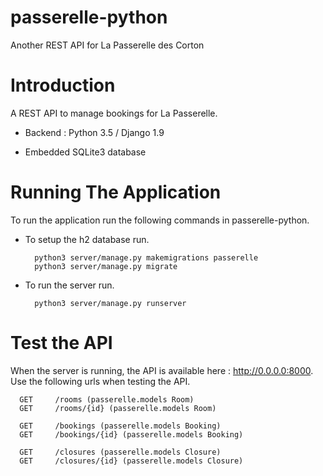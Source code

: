 # passerelle-python
Another REST API for La Passerelle des Corton

# Introduction

A REST API to manage bookings for La Passerelle.

* Backend : Python 3.5 / Django 1.9

* Embedded SQLite3 database

# Running The Application

To run the application run the following commands in passerelle-python.

* To setup the h2 database run.

		python3 server/manage.py makemigrations passerelle
		python3 server/manage.py migrate

* To run the server run.

        python3 server/manage.py runserver

# Test the API

When the server is running, the API is available here : http://0.0.0.0:8000.
Use the following urls when testing the API.

      GET     /rooms (passerelle.models Room)
      GET     /rooms/{id} (passerelle.models Room)
      
      GET     /bookings (passerelle.models Booking)
      GET     /bookings/{id} (passerelle.models Booking)
      
      GET     /closures (passerelle.models Closure)
      GET     /closures/{id} (passerelle.models Closure)
